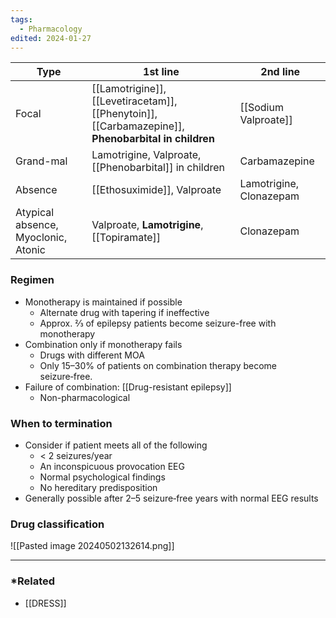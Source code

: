 ```yaml
---
tags:
  - Pharmacology
edited: 2024-01-27
---
```


| Type                                | 1st line                                                                                            | 2nd line                |
| ----------------------------------- | --------------------------------------------------------------------------------------------------- | ----------------------- |
| Focal                               | [[Lamotrigine]], [[Levetiracetam]], [[Phenytoin]], [[Carbamazepine]], **Phenobarbital in children** | [[Sodium Valproate]]    |
| Grand-mal                           | Lamotrigine, Valproate, [[Phenobarbital]] in children                                               | Carbamazepine           |
| Absence                             | [[Ethosuximide]], Valproate                                                                         | Lamotrigine, Clonazepam |
| Atypical absence, Myoclonic, Atonic | Valproate, **Lamotrigine**, [[Topiramate]]                                                          | Clonazepam              |
### Regimen
- Monotherapy is maintained if possible
	- Alternate drug with tapering if ineffective
	- Approx. ⅔ of epilepsy patients become seizure-free with monotherapy
- Combination only if monotherapy fails
	- Drugs with different MOA
	- Only 15–30% of patients on combination therapy become seizure‑free.
- Failure of combination: [[Drug-resistant epilepsy]] 
	- Non-pharmacological
### When to termination
- Consider if patient meets all of the following
	- < 2 seizures/year
	- An inconspicuous provocation EEG
	- Normal psychological findings
	- No hereditary predisposition
- Generally possible after 2–5 seizure‑free years with normal EEG results

### Drug classification
![[Pasted image 20240502132614.png]]

---
### *Related
- [[DRESS]] 